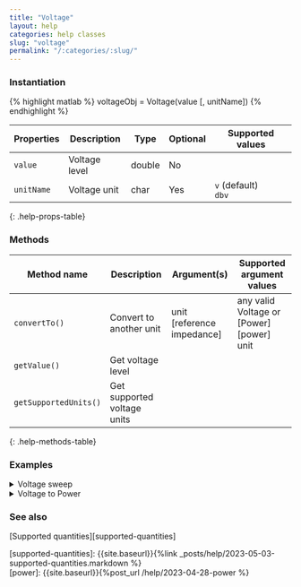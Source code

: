 ```yaml
---
title: "Voltage"
layout: help
categories: help classes
slug: "voltage"
permalink: "/:categories/:slug/"
---
```


### Instantiation

{% highlight matlab %}
voltageObj = Voltage(value [, unitName])
{% endhighlight %}

| Properties | Description   | Type   | Optional | Supported values
| ---------- | ------------- | ------ | -------- | ----------------
| `value`    | Voltage level | double | No       |         
| `unitName` | Voltage unit  | char   | Yes      | `v` (default) <br/> `dbv`
{: .help-props-table}


### Methods

| Method name           | Description                     | Argument(s)     | Supported argument values
| --------------------- | ------------------------------- | --------------- | -------------------------------
| `convertTo()`         | Convert to another unit         | unit <br/> [reference impedance] | any valid Voltage or [Power][power] unit
| `getValue()`          | Get voltage level               |                 |    
| `getSupportedUnits()` | Get supported voltage units     |                 |
{: .help-methods-table}


### Examples

<details class="collapsible" markdown="1"><summary>Voltage sweep</summary>

Create a voltage sweep

{% highlight matlab %}
v = Voltage([2:2:10]*1e-3,'v');
v.getValue
{% endhighlight %}

<div class="language-matlab matlab-printout">  
ans =

    0.0020
    0.0040
    0.0060
    0.0080
    0.0100
</div>

Convert to decibel scale

{% highlight matlab %}
v.convertTo('dbv').getValue
{% endhighlight %}

<div class="language-matlab matlab-printout">  
ans =

  -53.9794
  -47.9588
  -44.4370
  -41.9382
  -40.0000
</div>

</details>


<details class="collapsible" markdown="1"><summary>Voltage to Power</summary>

Calculate the power level corresponding to 1mV across a 75ohm impedance

{% highlight matlab %}
p = Voltage(1e-3,'v').convertTo('dbm',75);
p.getValue
p.getRefImpedance
{% endhighlight %}

<div class="language-matlab matlab-printout">
ans =

  -48.7506

ans =

    75
</div>

</details>

### See also
[Supported quantities][supported-quantities]   

[supported-quantities]: {{site.baseurl}}{%link _posts/help/2023-05-03-supported-quantities.markdown %}  
[power]: {{site.baseurl}}{%post_url /help/2023-04-28-power %}
